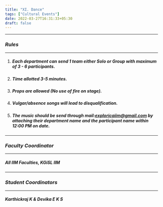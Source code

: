 ```yaml
---
title: "XI. Dance"
tags: ["Cultural Events"]
date: 2022-03-27T16:31:33+05:30
draft: false
---
```

***
### ***Rules***
***
1. ##### Each department can send 1 team either Solo or Group with maximum of 3 - 6 participants.
2. ##### Time allotted 3-5 minutes.
3. ##### Props are allowed (No use of fire on stage).
4. ##### Vulgar/absence songs will lead to disqualification.
5. ##### The music should be send through mail:exploricaiim@gmail.com by attaching their department name and the participant name within 12:00 PM on date.


***
### ***Faculty Coordinator***
***
##### All IIM Faculties, KGiSL IIM

***
### ***Student Coordinators***
***
##### Karthickraj K & Devika E K S




